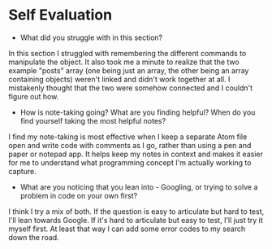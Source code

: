 # Self Evaluation

- What did you struggle with in this section?

In this section I struggled with remembering the different commands to manipulate the object. It also took me a minute to realize that the two example "posts" array (one being just an array, the other being an array containing objects) weren't linked and didn't work together at all. I mistakenly thought that the two were somehow connected and I couldn't figure out how.

- How is note-taking going? What are you finding helpful? When do you find yourself taking the most helpful notes?

I find my note-taking is most effective when I keep a separate Atom file open and write code with comments as I go, rather than using a pen and paper or notepad app. It helps keep my notes in context and makes it easier for me to understand what programming concept I'm actually working to capture.

- What are you noticing that you lean into - Googling, or trying to solve a problem in code on your own first?

I think I try a mix of both. If the question is easy to articulate but hard to test, I'll lean towards Google. If it's hard to articulate but easy to test, I'll just try it myself first. At least that way I can add some error codes to my search down the road.
